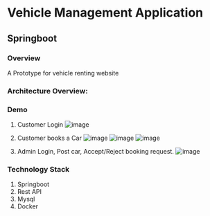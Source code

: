 # Vehicle Management Application
## Springboot
### Overview
 A Prototype for vehicle renting website
### Architecture Overview:



### Demo
1. Customer Login
![image](https://github.com/user-attachments/assets/1047a584-8e4b-4a37-bdcc-d33fbe8f30da)

2. Customer books a Car 
![image](https://github.com/user-attachments/assets/5c237c79-3615-427b-bb26-6b4467fbe989)
![image](https://github.com/user-attachments/assets/b2ceb537-9412-432b-b7a5-887bb776ee68)
![image](https://github.com/user-attachments/assets/c51269e5-7032-45e5-935a-8d5c29323b31)

3. Admin Login, Post car, Accept/Reject booking request.
![image](https://github.com/user-attachments/assets/d0a35073-07b0-4bf8-ac2a-7cf8bfeea116)

### Technology Stack
1. Springboot
2. Rest API
3. Mysql
4. Docker
